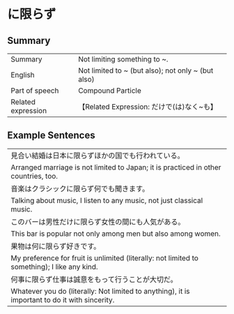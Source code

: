 # に限らず

## Summary

<table><tr>   <td>Summary</td>   <td>Not limiting something to ~.</td></tr><tr>   <td>English</td>   <td>Not limited to ~ (but also); not only ~ (but also)</td></tr><tr>   <td>Part of speech</td>   <td>Compound Particle</td></tr><tr>   <td>Related expression</td>   <td>【Related Expression: だけで(は)なく~も】</td></tr></table>

## Example Sentences

<table><tr><td>見合い結婚は日本に限らずほかの国でも行われている。</td></tr><tr><td>Arranged marriage is not limited to Japan; it is practiced in other countries, too.</td></tr><tr><td>音楽はクラシックに限らず何でも聞きます。</td></tr><tr><td>Talking about music, I listen to any music, not just classical music.</td></tr><tr><td>このバーは男性だけに限らず女性の間にも人気がある。</td></tr><tr><td>This bar is popular not only among men but also among women.</td></tr><tr><td>果物は何に限らず好きです。</td></tr><tr><td>My preference for fruit is unlimited (literally: not limited to something); I like any kind.</td></tr><tr><td>何事に限らず仕事は誠意をもって行うことが大切だ。</td></tr><tr><td>Whatever you do (literally: Not limited to anything), it is important to do it with sincerity.</td></tr></table>

